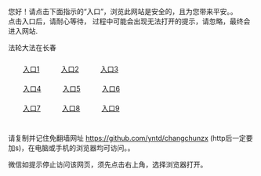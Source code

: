 您好！请点击下面指示的“入口”，浏览此网站是安全的，且为您带来平安。。 <br/>
点击入口后，请耐心等待， 过程中可能会出现无法打开的提示，请忽略，最终会进入网站. </br>

法轮大法在长春<br/>
<div style="padding:10px"><a style="margin:20px" target="_blank" href="https://dq3686pa0150y.cloudfront.net/2Qpsp?qeazblu" id="ccLink1" rel="nofollow">入口1</a> <a target="_blank" style="margin:20px" href="https://d1iqs3m3hytcw5.cloudfront.net/2Qpsp?gxqwggd" id="ccLink2" rel="nofollow">入口2</a> <a style="margin:20px" target="_blank" href="https://d1y6rvse5iffvo.cloudfront.net/2Qpsp?wuhzewc" id="ccLink3" rel="nofollow">入口3</a></div>

<div style="padding:10px" ><a style="margin:20px" target="_blank" href="https://dq3686pa0150y.cloudfront.net/2Qpsp?qeazblu" id="ccLink4" rel="nofollow">入口4</a> <a style="margin:20px" href="https://d1iqs3m3hytcw5.cloudfront.net/2Qpsp?gxqwggd" target="_blank" id="ccLink5" rel="nofollow">入口5</a> <a style="margin:20px" href="https://d1y6rvse5iffvo.cloudfront.net/2Qpsp?wuhzewc" target="_blank" id="ccLink6" rel="nofollow">入口6</a></div>

<div style="padding:10px"><a style="margin:20px" target="_blank" href="https://dq3686pa0150y.cloudfront.net/2Qpsp?qeazblu" id="ccLink7" rel="nofollow">入口7</a> <a style="margin:20px" href="https://d1iqs3m3hytcw5.cloudfront.net/2Qpsp?gxqwggd" target="_blank" id="ccLink8" rel="nofollow">入口8</a> <a style="margin:20px" target="_blank" href="https://d1y6rvse5iffvo.cloudfront.net/2Qpsp?wuhzewc" id="ccLink9" rel="nofollow">入口9</a></div>

<br/>



请复制并记住免翻墙网址 https://github.com/yntd/changchunzx (http后一定要加s)，在电脑或手机的浏览器均可访问。。<br/>

微信如提示停止访问该网页，须先点击右上角，选择浏览器打开。
